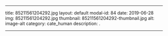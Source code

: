
---
title: 85211561204292.jpg
layout: default
modal-id: 84
date: 2019-06-28
img: 85211561204292.jpg
thumbnail: 85211561204292-thumbnail.jpg
alt: image-alt
category: cate_human
description: .

---
